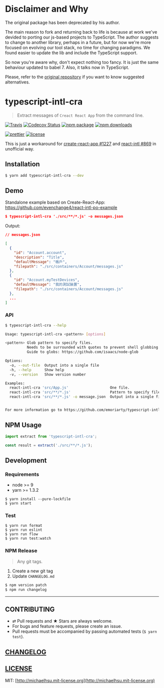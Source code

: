 # Disclaimer and Why

The original package has been deprecated by his author.

The main reason to fork and returning back to life is because at work we've devided to porting our js-based projects to TypeScript. The author suggests to change to another library, perhaps in a future, but for now we're more focused on evolving our tool stack, no time for changing paradigms. We found easier to update the lib and include the TypeScript support.

So now you're aware why, don't expect nothing too fancy. It is just the same behaviour updated to babel 7.
Also, it talks now in TypeScript.

Please, refer to the [original repository](https://github.com/evenchange4/react-intl.macro) if you want to know suggested alternatives.

# typescript-intl-cra

> Extract messages of `Creact React App` from the command line.

[![Travis][build-badge]][build]
[![Codecov Status][codecov-badge]][codecov]
[![npm package][npm-badge]][npm]
[![npm downloads][npm-downloads]][npm]

[![prettier][prettier-badge]][prettier]
[![license][license-badge]][license]

This is just a workaround for [create-react-app #1227](https://github.com/facebookincubator/create-react-app/issues/1227#issuecomment-285738137) and [react-intl #869](https://github.com/yahoo/react-intl/issues/869) in unofficial way.

## Installation

```sh
$ yarn add typescript-intl-cra --dev
```

## Demo

Standalone example based on Create-React-App: https://github.com/evenchange4/react-intl-po-example

```json
$ typescript-intl-cra './src/**/*.js' -o messages.json
```

Output:

```json
// messages.json

[
  {
    "id": "Account.account",
    "description": "Title",
    "defaultMessage": "帳戶",
    "filepath": "./src/containers/Account/messages.js"
  },
  {
    "id": "Account.myTestDevices",
    "defaultMessage": "我的測試裝置",
    "filepath": "./src/containers/Account/messages.js"
  },
  ...
]
```

### API

```sh
$ typescript-intl-cra --help

Usage: typescript-intl-cra <pattern> [options]

<pattern> Glob pattern to specify files.
          Needs to be surrounded with quotes to prevent shell globbing.
          Guide to globs: https://github.com/isaacs/node-glob

Options:
  -o, --out-file  Output into a single file                             [string]
  -h, --help      Show help                                            [boolean]
  -v, --version   Show version number                                  [boolean]

Examples:
  react-intl-cra 'src/App.js'                   One file.
  react-intl-cra 'src/**/*.js'                  Pattern to specify files
  react-intl-cra 'src/**/*.js' -o message.json  Output into a single file.


For more information go to https://github.com/emoriarty/typescript-intl-cra
```

## NPM Usage

```js
import extract from 'typescript-intl-cra';

const result = extract('./src/**/*.js');
```

## Development

### Requirements

* node >= 9
* yarn >= 1.3.2

```
$ yarn install --pure-lockfile
$ yarn start
```

### Test

```
$ yarn run format
$ yarn run eslint
$ yarn run flow
$ yarn run test:watch
```

### NPM Release

> Any git tags.

1. Create a new git tag
2. Update `CHANGELOG.md`

```sh
$ npm version patch
$ npm run changelog
```

---

## CONTRIBUTING

* ⇄ Pull requests and ★ Stars are always welcome.
* For bugs and feature requests, please create an issue.
* Pull requests must be accompanied by passing automated tests (`$ yarn test`).

## [CHANGELOG](CHANGELOG.md)

## [LICENSE](LICENSE)

MIT: [http://michaelhsu.mit-license.org](http://michaelhsu.mit-license.org)

[build-badge]: https://img.shields.io/travis/evenchange4/react-intl-cra/master.svg?style=flat-square
[build]: https://travis-ci.org/evenchange4/react-intl-cra
[npm-badge]: https://img.shields.io/npm/v/react-intl-cra.svg?style=flat-square
[npm]: https://www.npmjs.org/package/react-intl-cra
[codecov-badge]: https://img.shields.io/codecov/c/github/evenchange4/react-intl-cra.svg?style=flat-square
[codecov]: https://codecov.io/github/evenchange4/react-intl-cra?branch=master
[npm-downloads]: https://img.shields.io/npm/dt/react-intl-cra.svg?style=flat-square
[license-badge]: https://img.shields.io/npm/l/react-intl-cra.svg?style=flat-square
[license]: http://michaelhsu.mit-license.org/
[prettier-badge]: https://img.shields.io/badge/styled_with-prettier-ff69b4.svg?style=flat-square
[prettier]: https://github.com/prettier/prettier
